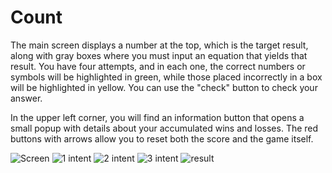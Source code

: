 # Count

The main screen displays a number at the top, which is the target result, along with gray boxes where you must input an equation that yields that result. You have four attempts, and in each one, the correct numbers or symbols will be highlighted in green, while those placed incorrectly in a box will be highlighted in yellow. You can use the "check" button to check your answer.

In the upper left corner, you will find an information button that opens a small popup with details about your accumulated wins and losses. The red buttons with arrows allow you to reset both the score and the game itself.

![Screen](photos_readme/Imagen1.jpg)
![1 intent](photos_readme/Imagen2.jpg)
![2 intent](photos_readme/Imagen3.jpg)
![3 intent](photos_readme/Imagen4.jpg)
![result](photos_readme/Imagen5.jpg)
